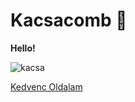 # Kacsacomb 🍗
**Hello!**

![kacsa](https://trademagazin.hu/wp-content/uploads/2015/01/kacsa.jpg)




[Kedvenc Oldalam](https://www.netflix.com/hu/)
